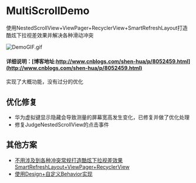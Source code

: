 # MultiScrollDemo
使用NestedScrollView+ViewPager+RecyclerView+SmartRefreshLayout打造酷炫下拉视差效果并解决各种滑动冲突

![DemoGIF.gif](https://github.com/SiberiaDante/MultiScrollDemo/blob/master/assets/GIF.gif)

#### 详细说明：[博客地址:http://www.cnblogs.com/shen-hua/p/8052459.html](http://www.cnblogs.com/shen-hua/p/8052459.html)
实现了大概功能，没有过分的优化

## 优化修复
* 华为虚拟键显示隐藏会导致测量的屏幕宽高发生变化，已修复并做了优化处理
* 修复JudgeNestedScrollView的点击事件
## 其他方案
* [不用涉及到各种冲突常规打造酷炫下拉视差效果SmartRefreshLayout+ViewPager+RecyclerView](https://github.com/LPTim/Stop-master)
* [使用Design+自定义Behavior实现](https://github.com/JmStefanAndroid/EasyBehavior)
